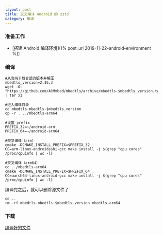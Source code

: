 ```yaml
---
layout: post
title: 交叉编译 Android 的 zstd
category: 编译
---
```


### 准备工作
- [搭建 Android 编译环境]({% post_url 2019-11-22-android-environment %})

### 编译
```shell
#从官网下载合适的版本并解压
mbedtls_version=2.16.3
wget -O- "https://github.com/ARMmbed/mbedtls/archive/mbedtls-$mbedtls_version.tar.gz" | tar xz

#进入编译目录
cd mbedtls-mbedtls-$mbedtls_version
cp -r . ../mbedtls-arm64

#设置 prefix
PREFIX_32=~/android-arm
PREFIX_64=~/android-arm64

#交叉编译（arm）
cmake -DCMAKE_INSTALL_PREFIX=$PREFIX_32 .
CC=arm-linux-androideabi-gcc make install -j $(grep "cpu cores" /proc/cpuinfo | wc -l)

#交叉编译（arm64）
cd ../mbedtls-arm64
cmake -DCMAKE_INSTALL_PREFIX=$PREFIX_64 .
CC=aarch64-linux-android-gcc make install -j $(grep "cpu cores" /proc/cpuinfo | wc -l)
```

编译完之后，就可以删除源文件了
```shell
cd ..
rm -rf mbedtls-mbedtls-$mbedtls_version mbedtls-arm64
```

### 下载
[编译好的文件](/assets/android-mbedtls.tgz)

